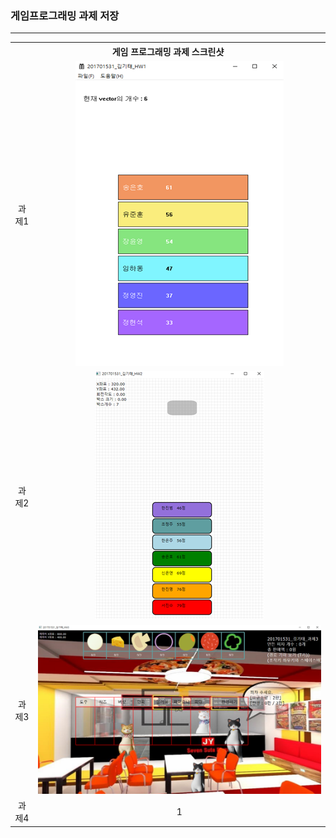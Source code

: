<h3>게임프로그래밍 과제 저장</h3> <hr>

<table style="border:1px; text-align:center;">
  <th colspan="2"> 게임 프로그래밍 과제 스크린샷 </th>
  <tr>
    <td>과제1</td>
    <td><img src="HW1\hw1.png"></td>
  </tr>
  <tr>
    <td>과제2</td>
    <td><img src="HW2\hw2.png"></td>
  </tr>
  <tr>
    <td>과제3</td>
    <td><img src="HW3\hw3.png" width="1000"></td>
  </tr>
  <tr>
    <td>과제4</td>
    <td>1</td>
  </tr>
</table>

